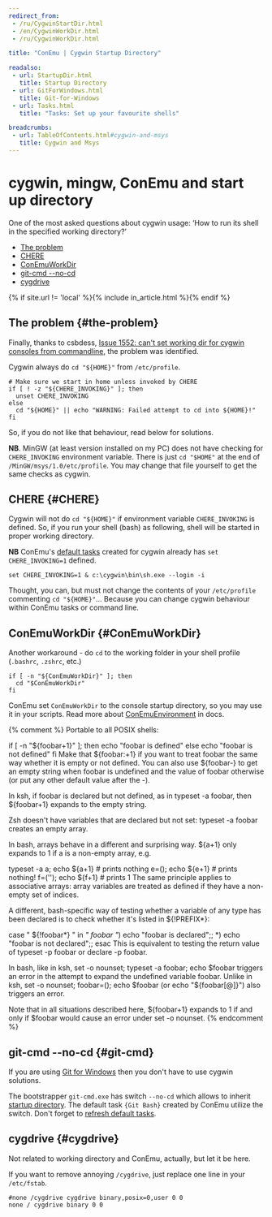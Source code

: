 ```yaml
---
redirect_from:
 - /ru/CygwinStartDir.html
 - /en/CygwinWorkDir.html
 - /ru/CygwinWorkDir.html

title: "ConEmu | Cygwin Startup Directory"

readalso:
 - url: StartupDir.html
   title: Startup Directory
 - url: GitForWindows.html
   title: Git-for-Windows
 - url: Tasks.html
   title: "Tasks: Set up your favourite shells"

breadcrumbs:
 - url: TableOfContents.html#cygwin-and-msys
   title: Cygwin and Msys
---
```


# cygwin, mingw, ConEmu and start up directory

One of the most asked questions about cygwin usage:
‘How to run its shell in the specified working directory?’

* [The problem](#the-problem)
* [CHERE](#CHERE)
* [ConEmuWorkDir](#ConEmuWorkDir)
* [git-cmd --no-cd](#git-cmd)
* [cygdrive](#cygdrive)

{% if site.url != 'local' %}{% include in_article.html %}{% endif %}


## The problem  {#the-problem}

Finally, thanks to csbdess,
[Issue 1552: can't set working dir for cygwin consoles from commandline](https://github.com/Maximus5/conemu-old-issues/issues/1552#15),
the problem was identified.

Cygwin always do `cd "${HOME}"` from `/etc/profile`.

~~~
# Make sure we start in home unless invoked by CHERE
if [ ! -z "${CHERE_INVOKING}" ]; then
  unset CHERE_INVOKING
else
  cd "${HOME}" || echo "WARNING: Failed attempt to cd into ${HOME}!"
fi
~~~

So, if you do not like that behaviour, read below for solutions.

**NB**. MinGW (at least version installed on my PC)
does not have checking for `CHERE_INVOKING` environment variable.
There is just `cd "$HOME"` at the end of `/MinGW/msys/1.0/etc/profile`.
You may change that file yourself to get the same checks as cygwin.



## CHERE  {#CHERE}

Cygwin will not do `cd "${HOME}"` if environment variable `CHERE_INVOKING` is defined.
So, if you run your shell (bash) as following, shell will be started in proper working directory.

**NB** ConEmu's [default tasks](Tasks.html) created for cygwin already has `set CHERE_INVOKING=1` defined.

~~~
set CHERE_INVOKING=1 & c:\cygwin\bin\sh.exe --login -i
~~~

Thought, you can, but must not change the contents of your `/etc/profile`
commenting `cd "${HOME}"`...
Because you can change cygwin behaviour within ConEmu tasks or command line.



## ConEmuWorkDir  {#ConEmuWorkDir}

Another workaround - do `cd` to the working folder in your
shell profile (`.bashrc`, `.zshrc`, etc.)

~~~
if [ -n "${ConEmuWorkDir}" ]; then
  cd "$ConEmuWorkDir"
fi
~~~

ConEmu set `ConEmuWorkDir` to the console startup directory,
so you may use it in your scripts.
Read more about [ConEmuEnvironment](ConEmuEnvironment.html) in docs.


{% comment %}
Portable to all POSIX shells:


if [ -n "${foobar+1}" ]; then
   echo "foobar is defined"
 else
   echo "foobar is not defined"
 fi
 Make that ${foobar:+1} if you want to treat foobar the same way whether it is empty or not defined. You can also use ${foobar-} to get an empty string when foobar is undefined and the value of foobar otherwise (or put any other default value after the -).


In ksh, if foobar is declared but not defined, as in typeset -a foobar, then ${foobar+1} expands to the empty string.


Zsh doesn't have variables that are declared but not set: typeset -a foobar creates an empty array.


In bash, arrays behave in a different and surprising way. ${a+1} only expands to 1 if a is a non-empty array, e.g.


typeset -a a; echo ${a+1}    # prints nothing
 e=(); echo ${e+1}            # prints nothing!
 f=(''); echo ${f+1}          # prints 1
 The same principle applies to associative arrays: array variables are treated as defined if they have a non-empty set of indices.


A different, bash-specific way of testing whether a variable of any type has been declared is to check whether it's listed in ${!PREFIX*}:


case " ${!foobar*} " in
   *" foobar "*) echo "foobar is declared";;
   *) echo "foobar is not declared";;
 esac
 This is equivalent to testing the return value of typeset -p foobar or declare -p foobar.


In bash, like in ksh, set -o nounset; typeset -a foobar; echo $foobar triggers an error in the attempt to expand the undefined variable foobar. Unlike in ksh, set -o nounset; foobar=(); echo $foobar (or echo "${foobar[@]}") also triggers an error.


Note that in all situations described here, ${foobar+1} expands to 1 if and only if $foobar would cause an error under set -o nounset.
{% endcomment %}



## git-cmd --no-cd  {#git-cmd}

If you are using [Git for Windows](GitForWindows.html) then you don't have to use cygwin solutions.

The bootstrapper `git-cmd.exe` has switch `--no-cd` which allows to
inherit [startup directory](StartupDir.html).
The default task `{Git Bash}` created by ConEmu utilize the switch.
Don't forget to [refresh default tasks](Tasks.html#add-default-tasks).




## cygdrive  {#cygdrive}

Not related to working directory and ConEmu, actually, but let it be here.

If you want to remove annoying `/cygdrive`,
just replace one line in your `/etc/fstab`.

~~~
#none /cygdrive cygdrive binary,posix=0,user 0 0
none / cygdrive binary 0 0
~~~
